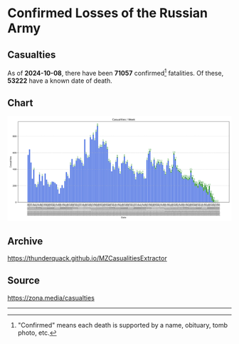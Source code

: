 
# Confirmed Losses of the Russian Army

## Casualties

As of **2024-10-08**, there have been **71057** confirmed[^1] fatalities.
Of these, **53222** have a known date of death.

## Chart

![7-Day Intervals Bar Chart](./docs/7days.svg)

## Archive

https://thunderquack.github.io/MZCasualitiesExtractor

## Source

https://zona.media/casualties

---

[^1]: "Confirmed" means each death is supported by a name, obituary, tomb photo, etc.
